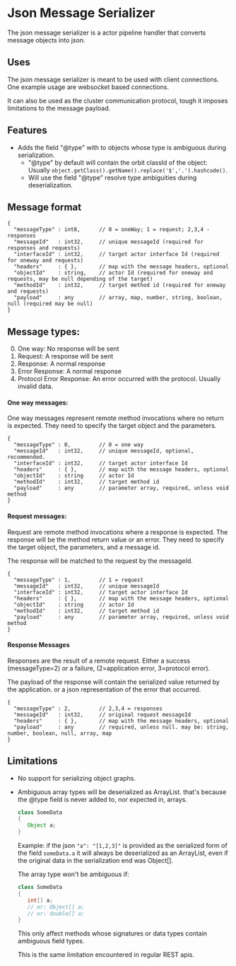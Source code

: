 Json Message Serializer
====

The json message serializer is a actor pipeline handler that
converts message objects into json.

Uses
---

The json message serializer is meant to be used with client connections.
One example usage are websocket based connections.

It can also be used as the cluster communication protocol, tough it imposes limitations to the message payload.

Features
---


 * Adds the field "@type" with to objects whose type is ambiguous during serialization.
    * "@type" by default will contain the orbit classId of the object: <br/>
      Usually `object.getClass().getName().replace('$','.').hashcode()`.
    * Will use the field "@type" resolve type ambiguities during deserialization.


Message format
----

```
{
  "messageType" : int8,      // 0 = oneWay; 1 = request; 2,3,4 - responses
  "messageId"   : int32,     // unique messageId (required for responses and requests)
  "interfaceId" : int32,     // target actor interface Id (required for oneway and requests)
  "headers"     : { },       // map with the message headers, optional
  "objectId"    : string,    // actor Id (required for oneway and requests, may be null depending of the target)
  "methodId"    : int32,     // target method id (required for oneway and requests)
  "payload"     : any        // array, map, number, string, boolean, null (required may be null)
}
```

Message types:
----

0. One way: No response will be sent
1. Request: A response will be sent
2. Response: A normal response
3. Error Response: A normal response
4. Protocol Error Response: An error occurred with the protocol. Usually invalid data.


#### One way messages:

One way messages represent remote method invocations where no return is expected.
They need to specify the target object and the parameters.

```
{
  "messageType" : 0,         // 0 = one way
  "messageId"   : int32,     // unique messageId, optional, recommended.
  "interfaceId" : int32,     // target actor interface Id
  "headers"     : { },       // map with the message headers, optional
  "objectId"    : string     // actor Id
  "methodId"    : int32,     // target method id
  "payload"     : any        // parameter array, required, unless void method
}
```

#### Request messages:

Request are remote method invocations where a response is expected.
The response will be the method return value or an error.
They need to specify the target object, the parameters, and a message id.

The response will be matched to the request by the messageId.


```
{
  "messageType" : 1,         // 1 = request
  "messageId"   : int32,     // unique messageId
  "interfaceId" : int32,     // target actor interface Id
  "headers"     : { },       // map with the message headers, optional
  "objectId"    : string     // actor Id
  "methodId"    : int32,     // target method id
  "payload"     : any        // parameter array, required, unless void method
}
```

#### Response Messages

Responses are the result of a remote request. Either a success (messageType=2) or
a failure, (2=application error, 3=protocol error).

The payload of the response will contain the serialized value returned by the application.
or a json representation of the error that occurred.

```
{
  "messageType" : 2,         // 2,3,4 = responses
  "messageId"   : int32,     // original request messageId
  "headers"     : { },       // map with the message headers, optional
  "payload"     : any        // required, unless null. may be: string, number, boolean, null, array, map
}
```

Limitations
----

 * No support for serializing object graphs.

 * Ambiguous array types will be deserialized as ArrayList.
   that's because the @type field is never added to, nor expected in, arrays.

     ```java
     class SomeData
     {
        Object a;
     }
     ```

     Example: if the json `"a": "[1,2,3]"` is provided as the serialized form of the field `someData.a`
     it will always be deserialized as an ArrayList, even if the original data in the serialization end was Object[].

     The array type won't be ambiguous if:

     ```java
     class SomeData
     {
        int[] a;
        // or: Object[] a;
        // or: double[] a;
     }
     ```

     This only affect methods whose signatures or data types contain ambiguous field types.

     This is the same limitation encountered in regular REST apis.


